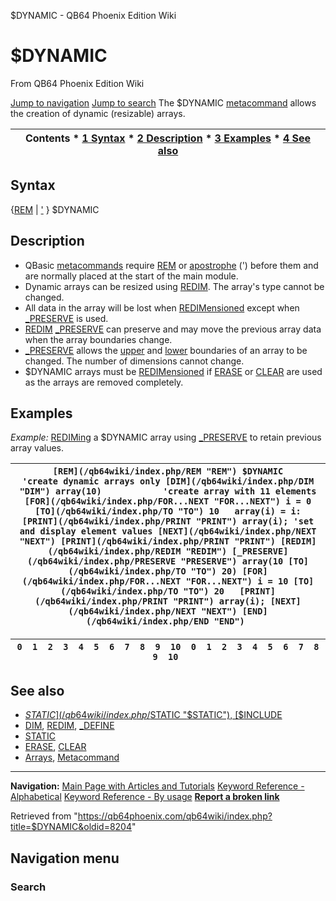 


$DYNAMIC - QB64 Phoenix Edition Wiki








# $DYNAMIC



From QB64 Phoenix Edition Wiki



[Jump to navigation](#mw-head)
[Jump to search](#searchInput)
The $DYNAMIC [metacommand](/qb64wiki/index.php/Metacommand "Metacommand") allows the creation of dynamic (resizable) arrays.


  






| Contents * [1 Syntax](#Syntax) * [2 Description](#Description) * [3 Examples](#Examples) * [4 See also](#See_also) |
| --- |


## Syntax


{[REM](/qb64wiki/index.php/REM "REM") | ['](/qb64wiki/index.php/Apostrophe "Apostrophe") } $DYNAMIC
  




## Description


* QBasic [metacommands](/qb64wiki/index.php/Metacommand "Metacommand") require [REM](/qb64wiki/index.php/REM "REM") or [apostrophe](/qb64wiki/index.php/Apostrophe "Apostrophe") (') before them and are normally placed at the start of the main module.
* Dynamic arrays can be resized using [REDIM](/qb64wiki/index.php/REDIM "REDIM"). The array's type cannot be changed.
* All data in the array will be lost when [REDIMensioned](/qb64wiki/index.php/REDIM "REDIM") except when [\_PRESERVE](/qb64wiki/index.php/PRESERVE "PRESERVE") is used.
* [REDIM](/qb64wiki/index.php/REDIM "REDIM") [\_PRESERVE](/qb64wiki/index.php/PRESERVE "PRESERVE") can preserve and may move the previous array data when the array boundaries change.
* [\_PRESERVE](/qb64wiki/index.php/PRESERVE "PRESERVE") allows the [upper](/qb64wiki/index.php/UBOUND "UBOUND") and [lower](/qb64wiki/index.php/LBOUND "LBOUND") boundaries of an array to be changed. The number of dimensions cannot change.
* $DYNAMIC arrays must be [REDIMensioned](/qb64wiki/index.php/REDIM "REDIM") if [ERASE](/qb64wiki/index.php/ERASE "ERASE") or [CLEAR](/qb64wiki/index.php/CLEAR "CLEAR") are used as the arrays are removed completely.


  




## Examples


*Example:* [REDIMing](/qb64wiki/index.php/REDIM "REDIM") a $DYNAMIC array using [\_PRESERVE](/qb64wiki/index.php/PRESERVE "PRESERVE") to retain previous array values.





| ``` [REM](/qb64wiki/index.php/REM "REM") $DYNAMIC             'create dynamic arrays only [DIM](/qb64wiki/index.php/DIM "DIM") array(10)            'create array with 11 elements [FOR](/qb64wiki/index.php/FOR...NEXT "FOR...NEXT") i = 0 [TO](/qb64wiki/index.php/TO "TO") 10   array(i) = i: [PRINT](/qb64wiki/index.php/PRINT "PRINT") array(i); 'set and display element values [NEXT](/qb64wiki/index.php/NEXT "NEXT") [PRINT](/qb64wiki/index.php/PRINT "PRINT") [REDIM](/qb64wiki/index.php/REDIM "REDIM") [_PRESERVE](/qb64wiki/index.php/PRESERVE "PRESERVE") array(10 [TO](/qb64wiki/index.php/TO "TO") 20) [FOR](/qb64wiki/index.php/FOR...NEXT "FOR...NEXT") i = 10 [TO](/qb64wiki/index.php/TO "TO") 20   [PRINT](/qb64wiki/index.php/PRINT "PRINT") array(i); [NEXT](/qb64wiki/index.php/NEXT "NEXT") [END](/qb64wiki/index.php/END "END")  ``` |
| --- |




| ``` 0  1  2  3  4  5  6  7  8  9  10  0  1  2  3  4  5  6  7  8  9  10  ``` |
| --- |


  




## See also


* [$STATIC](/qb64wiki/index.php/$STATIC "$STATIC"), [$INCLUDE](/qb64wiki/index.php/$INCLUDE "$INCLUDE")
* [DIM](/qb64wiki/index.php/DIM "DIM"), [REDIM](/qb64wiki/index.php/REDIM "REDIM"), [\_DEFINE](/qb64wiki/index.php/DEFINE "DEFINE")
* [STATIC](/qb64wiki/index.php/STATIC "STATIC")
* [ERASE](/qb64wiki/index.php/ERASE "ERASE"), [CLEAR](/qb64wiki/index.php/CLEAR "CLEAR")
* [Arrays](/qb64wiki/index.php/Arrays "Arrays"), [Metacommand](/qb64wiki/index.php/Metacommand "Metacommand")


  






---


**Navigation:**
[Main Page with Articles and Tutorials](/qb64wiki/index.php/Main_Page "Main Page")
[Keyword Reference - Alphabetical](/qb64wiki/index.php/Keyword_Reference_-_Alphabetical "Keyword Reference - Alphabetical")
[Keyword Reference - By usage](/qb64wiki/index.php/Keyword_Reference_-_By_usage "Keyword Reference - By usage")
**[Report a broken link](https://qb64phoenix.com/forum/showthread.php?tid=2800)**  





Retrieved from "<https://qb64phoenix.com/qb64wiki/index.php?title=$DYNAMIC&oldid=8204>"




## Navigation menu








### Search





















